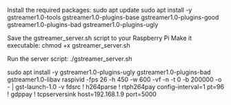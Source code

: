 Install the required packages:
sudo apt update
sudo apt install -y gstreamer1.0-tools gstreamer1.0-plugins-base gstreamer1.0-plugins-good \
                   gstreamer1.0-plugins-bad gstreamer1.0-plugins-ugly

Save the gstreamer_server.sh script to your Raspberry Pi
Make it executable:
chmod +x gstreamer_server.sh

Run the server script:
./gstreamer_server.sh




sudo apt install -y gstreamer1.0-plugins-ugly gstreamer1.0-plugins-bad gstreamer1.0-libav
raspivid -fps 26 -h 450 -w 600 -vf -n -t 0 -b 200000 -o - | gst-launch-1.0 -v fdsrc ! h264parse ! rtph264pay config-interval=1 pt=96 ! gdppay ! tcpserversink host=192.168.1.9 port=5000
